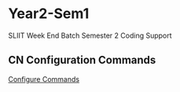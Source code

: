 # Year2-Sem1
SLIIT Week End Batch Semester 2 Coding Support


## CN Configuration Commands
[Configure Commands](https://github.com/SLIITCoders2018/Year2-Sem1/blob/master/CN/Configure_Doc.md)
